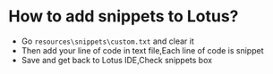 # How to add snippets to Lotus?
- Go `resources\snippets\custom.txt` and clear it
- Then add your line of code in text file,Each line of code is snippet
- Save and get back to Lotus IDE,Check snippets box